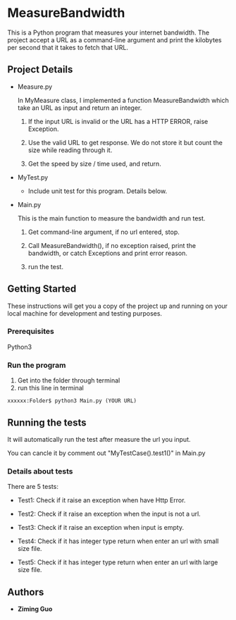 # MeasureBandwidth

This is a Python program that measures your internet bandwidth. The project accept a URL as a command-line argument and print the kilobytes per second that it takes to fetch that URL.

## Project Details
* Measure.py

  In MyMeasure class, I implemented a function MeasureBandwidth which take an URL as input and return an integer.

  1. If the input URL is invalid or the URL has a HTTP ERROR, raise Exception.

  2. Use the valid URL to get response. We do not store it but count the size while reading through it.

  3. Get the speed by size / time used, and return.


* MyTest.py

  * Include unit test for this program. Details below.

* Main.py

  This is the main function to measure the bandwidth and run test.
  
  1. Get command-line argument, if no url entered, stop.
  
  2. Call MeasureBandwidth(), if no exception raised, print the bandwidth, or catch Exceptions and print error reason.
  
  3. run the test.

## Getting Started

These instructions will get you a copy of the project up and running on your local machine for development and testing purposes. 

### Prerequisites
Python3


### Run the program

1. Get into the folder through terminal
2. run this line in terminal
```console
xxxxxx:Folder$ python3 Main.py (YOUR URL)
```



## Running the tests

It will automatically run the test after measure the url you input. 

You can cancle it by comment out "MyTestCase().test1()" in Main.py

### Details about tests
There are 5 tests:

* Test1: Check if it raise an exception when have Http Error.

* Test2: Check if it raise an exception when the input is not a url.

* Test3: Check if it raise an exception when input is empty.

* Test4: Check if it has integer type return when enter an url with small size file.

* Test5: Check if it has integer type return when enter an url with large size file.


## Authors

* **Ziming Guo** 


